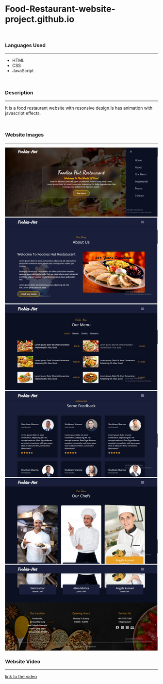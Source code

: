# Food-Restaurant-website-project.github.io
<br/>
<h3>Languages Used</h3>
<hr/>
<ul>
<li>HTML</li>
<li>CSS</li>
<li>JavaScript</li>
</ul>
<br/>
<h3>Description</h3>
<hr/>
<p>It is a food restaurant website with resonsive design.Is has animation  with javascript effects.</p>
<br/>
<h3>Website Images</h3>
<hr/>
<img src="./img/Screenshot (355) (1).png" />
<img src="./img/Screenshot (356).png" />
<img src="./img/Screenshot (357).png" />
<img src="./img/Screenshot (358).png" />
<img src="./img/Screenshot (359).png" />
<img src="./img/Screenshot (360).png" />
<br/>
<h3>Website Video</h3>
<hr/>
<a href="https://drive.google.com/file/d/1RPk8gZB3jba9nYiYL2nYxY04RknDaPcY/view?usp=sharing">link to the video</a>

